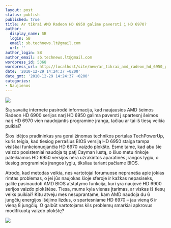 ```yaml
---
layout: post
status: publish
published: true
title: Ar tikrai AMD Radeon HD 6950 galime paversti į HD 6970?
author:
  display_name: SB
  login: SB
  email: sb.technews.lt@gmail.com
  url: ''
author_login: SB
author_email: sb.technews.lt@gmail.com
wordpress_id: 5368
wordpress_url: http://localhost/site/new/ar_tikrai_amd_radeon_hd_6950_galime_paversti_i_hd_6970/
date: '2010-12-29 14:24:37 +0200'
date_gmt: '2010-12-29 14:24:37 +0200'
categories:
- Naujienos
---
```

<div class="imgright"><img src="http://www.part.lt/img/bb54e7d308f02f9a92e57f5cf5c3e609350.jpg"  /></div>
<p>Šią savaitę internete pasirodė informacija, kad naujausios AMD šeimos Radeon HD 6900 serijos narį HD 6950 galima paversti į spartesnį šeimos narį HD 6970 vien naudojantis programine įranga, tačiau ar tai iš tiesų veikia puikiai?</p>
<p>Šios idėjos pradininkas yra gerai žinomas technikos portalas TechPowerUp, kuris teigia, kad tiesiog perrašius BIOS versiją HD 6950 staiga tampa visiškai funkcionuojančia HD 6970 vaizdo plokšte. Esmė tame, kad abu šie vaizdo posistemiai naudoja tą patį Cayman lustą, o šiuo metu rinkoje pateikiamos HD 6950 versijos nėra užrakintos aparatinės įrangos lygiu, o tiesiog programinės įrangos lygiu, tiksliau tariant pačiame BIOS.</p>
<p>Atrodo, kad metodas veikia, nes vartotojai forumuose nepraneša apie jokias rimtas problemas, o jei jūs naujokas šioje sferoje ir kažkas nepasiseks, galite pasinaudoti AMD BIOS atstatymo funkcija, kuri yra naujovė HD 6900 serijos vaizdo plokštėse. Tiesa, mums kyla vienas įtarimas, ar viskas iš tiesų veiks puikiai? Kitu atveju mes nesuprantame, kam AMD naudoja du 6 jungčių energijos išėjimo lizdus, o spartesniame HD 6970 – jau vieną 6 ir vieną 8 jungčių. O galbūt vartotojams kils problemų smarkiai apkrovus modifikuotą vaizdo plokštę?</p>
<p><img src="http://www.part.lt/img/e078f8571b96e08d4697c4e0761f85b3565.jpg" /></p>
